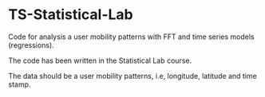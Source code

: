# TS-Statistical-Lab

Code for analysis a user mobility patterns with FFT and time series models (regressions).

The code has been written in the Statistical Lab course.

The data should be a user mobility patterns, i.e, longitude, latitude and time stamp.
